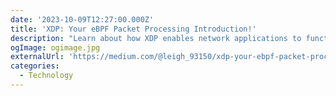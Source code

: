 ```yaml
---
date: '2023-10-09T12:27:00.000Z'
title: 'XDP: Your eBPF Packet Processing Introduction!'
description: "Learn about how XDP enables network applications to function safely within the Kernel, even before processing by the host's networking stack"
ogImage: ogimage.jpg
externalUrl: 'https://medium.com/@leigh_93150/xdp-your-ebpf-packet-processing-introduction-48e0ca37029c'
categories:
  - Technology
---
```

